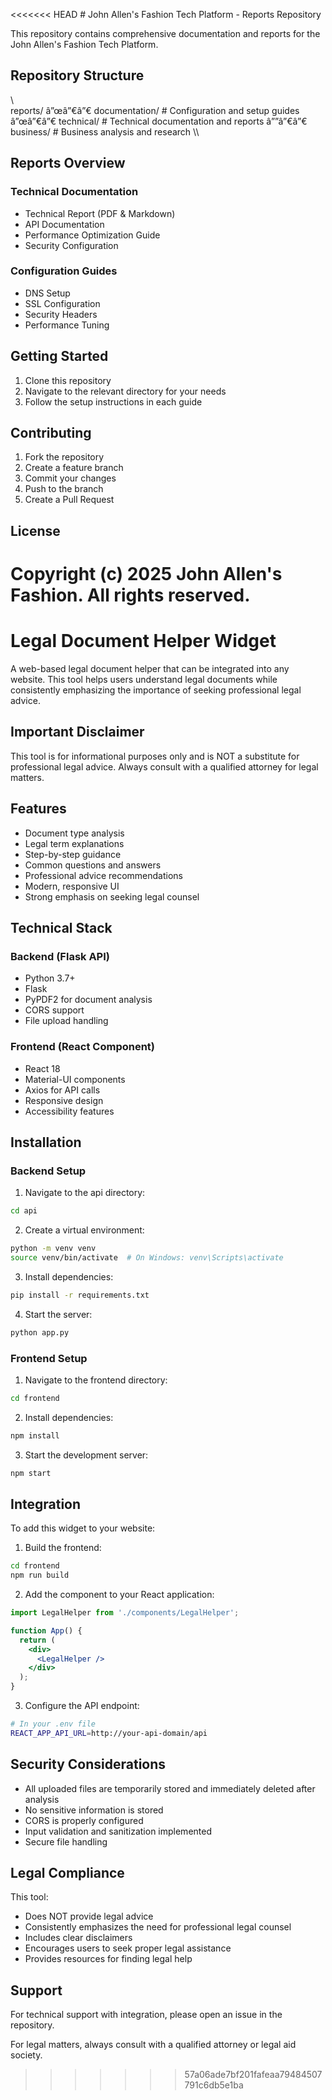 <<<<<<< HEAD
﻿# John Allen's Fashion Tech Platform - Reports Repository

This repository contains comprehensive documentation and reports for the John Allen's Fashion Tech Platform.

## Repository Structure

\\\
reports/
â”œâ”€â”€ documentation/    # Configuration and setup guides
â”œâ”€â”€ technical/       # Technical documentation and reports
â””â”€â”€ business/        # Business analysis and research
\\\

## Reports Overview

### Technical Documentation
- Technical Report (PDF & Markdown)
- API Documentation
- Performance Optimization Guide
- Security Configuration

### Configuration Guides
- DNS Setup
- SSL Configuration
- Security Headers
- Performance Tuning

## Getting Started

1. Clone this repository
2. Navigate to the relevant directory for your needs
3. Follow the setup instructions in each guide

## Contributing

1. Fork the repository
2. Create a feature branch
3. Commit your changes
4. Push to the branch
5. Create a Pull Request

## License

Copyright (c) 2025 John Allen's Fashion. All rights reserved.
=======
# Legal Document Helper Widget

A web-based legal document helper that can be integrated into any website. This tool helps users understand legal documents while consistently emphasizing the importance of seeking professional legal advice.

## Important Disclaimer

This tool is for informational purposes only and is NOT a substitute for professional legal advice. Always consult with a qualified attorney for legal matters.

## Features

- Document type analysis
- Legal term explanations
- Step-by-step guidance
- Common questions and answers
- Professional advice recommendations
- Modern, responsive UI
- Strong emphasis on seeking legal counsel

## Technical Stack

### Backend (Flask API)
- Python 3.7+
- Flask
- PyPDF2 for document analysis
- CORS support
- File upload handling

### Frontend (React Component)
- React 18
- Material-UI components
- Axios for API calls
- Responsive design
- Accessibility features

## Installation

### Backend Setup
1. Navigate to the api directory:
```bash
cd api
```

2. Create a virtual environment:
```bash
python -m venv venv
source venv/bin/activate  # On Windows: venv\Scripts\activate
```

3. Install dependencies:
```bash
pip install -r requirements.txt
```

4. Start the server:
```bash
python app.py
```

### Frontend Setup
1. Navigate to the frontend directory:
```bash
cd frontend
```

2. Install dependencies:
```bash
npm install
```

3. Start the development server:
```bash
npm start
```

## Integration

To add this widget to your website:

1. Build the frontend:
```bash
cd frontend
npm run build
```

2. Add the component to your React application:
```jsx
import LegalHelper from './components/LegalHelper';

function App() {
  return (
    <div>
      <LegalHelper />
    </div>
  );
}
```

3. Configure the API endpoint:
```bash
# In your .env file
REACT_APP_API_URL=http://your-api-domain/api
```

## Security Considerations

- All uploaded files are temporarily stored and immediately deleted after analysis
- No sensitive information is stored
- CORS is properly configured
- Input validation and sanitization implemented
- Secure file handling

## Legal Compliance

This tool:
- Does NOT provide legal advice
- Consistently emphasizes the need for professional legal counsel
- Includes clear disclaimers
- Encourages users to seek proper legal assistance
- Provides resources for finding legal help

## Support

For technical support with integration, please open an issue in the repository.

For legal matters, always consult with a qualified attorney or legal aid society.
>>>>>>> 57a06ade7bf201fafeaa79484507791c6db5e1ba
